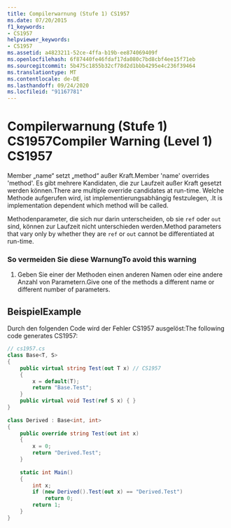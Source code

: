 ```yaml
---
title: Compilerwarnung (Stufe 1) CS1957
ms.date: 07/20/2015
f1_keywords:
- CS1957
helpviewer_keywords:
- CS1957
ms.assetid: a4823211-52ce-4ffa-b19b-ee874069409f
ms.openlocfilehash: 6f87440fe46fdaf17da080c7bd8cbf4ee15f71eb
ms.sourcegitcommit: 5b475c1855b32cf78d2d1bbb4295e4c236f39464
ms.translationtype: MT
ms.contentlocale: de-DE
ms.lasthandoff: 09/24/2020
ms.locfileid: "91167781"
---
```

# <a name="compiler-warning-level-1-cs1957"></a><span data-ttu-id="c5142-102">Compilerwarnung (Stufe 1) CS1957</span><span class="sxs-lookup"><span data-stu-id="c5142-102">Compiler Warning (Level 1) CS1957</span></span>

<span data-ttu-id="c5142-103">Member „name“ setzt „method“ außer Kraft.</span><span class="sxs-lookup"><span data-stu-id="c5142-103">Member 'name' overrides 'method'.</span></span> <span data-ttu-id="c5142-104">Es gibt mehrere Kandidaten, die zur Laufzeit außer Kraft gesetzt werden können.</span><span class="sxs-lookup"><span data-stu-id="c5142-104">There are multiple override candidates at run-time.</span></span> <span data-ttu-id="c5142-105">Welche Methode aufgerufen wird, ist implementierungsabhängig festzulegen, .</span><span class="sxs-lookup"><span data-stu-id="c5142-105">It is implementation dependent which method will be called.</span></span>  
  
 <span data-ttu-id="c5142-106">Methodenparameter, die sich nur darin unterscheiden, ob sie `ref` oder `out` sind, können zur Laufzeit nicht unterschieden werden.</span><span class="sxs-lookup"><span data-stu-id="c5142-106">Method parameters that vary only by whether they are `ref` or `out` cannot be differentiated at run-time.</span></span>  
  
### <a name="to-avoid-this-warning"></a><span data-ttu-id="c5142-107">So vermeiden Sie diese Warnung</span><span class="sxs-lookup"><span data-stu-id="c5142-107">To avoid this warning</span></span>  
  
1. <span data-ttu-id="c5142-108">Geben Sie einer der Methoden einen anderen Namen oder eine andere Anzahl von Parametern.</span><span class="sxs-lookup"><span data-stu-id="c5142-108">Give one of the methods a different name or different number of parameters.</span></span>  
  
## <a name="example"></a><span data-ttu-id="c5142-109">Beispiel</span><span class="sxs-lookup"><span data-stu-id="c5142-109">Example</span></span>  

 <span data-ttu-id="c5142-110">Durch den folgenden Code wird der Fehler CS1957 ausgelöst:</span><span class="sxs-lookup"><span data-stu-id="c5142-110">The following code generates CS1957:</span></span>  
  
```csharp  
// cs1957.cs  
class Base<T, S>  
{  
    public virtual string Test(out T x) // CS1957  
    {  
        x = default(T);  
        return "Base.Test";  
    }  
    public virtual void Test(ref S x) { }  
}  
  
class Derived : Base<int, int>  
{  
    public override string Test(out int x)  
    {  
        x = 0;  
        return "Derived.Test";  
    }  
  
    static int Main()  
    {  
        int x;  
        if (new Derived().Test(out x) == "Derived.Test")  
            return 0;  
        return 1;  
    }  
}  
```
